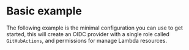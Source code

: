 # Basic example

The following example is the minimal configuration you can use to get started,
this will create an OIDC provider with a single role called `GitHubActions`,
and permissions for manage Lambda resources.
